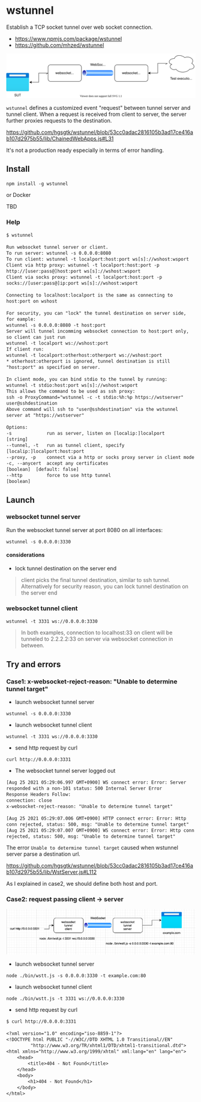 # wstunnel

Establish a TCP socket tunnel over web socket connection.

- <https://www.npmjs.com/package/wstunnel>
- <https://github.com/mhzed/wstunnel>

![](./wstunnel_overview.svg)

`wstunnel` defines a customized event "request" between tunnel server and tunnel client. 
When a request is received from client to server, the server further proxies requests to the destination.

https://github.com/hgsgtk/wstunnel/blob/53cc0adac2816105b3ad17ce416ab107d2975b55/lib/ChainedWebApps.js#L31

It's not a production ready especially in terms of error handling.

## Install

```
npm install -g wstunnel
```

or Docker

TBD

### Help

```
$ wstunnel

Run websocket tunnel server or client.
To run server: wstunnel -s 0.0.0.0:8080
To run client: wstunnel -t localport:host:port ws[s]://wshost:wsport
Client via http proxy: wstunnel -t localport:host:port -p http://[user:pass@]host:port ws[s]://wshost:wsport
Client via socks proxy: wstunnel -t localport:host:port -p socks://[user:pass@]ip:port ws[s]://wshost:wsport

Connecting to localhost:localport is the same as connecting to host:port on wshost

For security, you can "lock" the tunnel destination on server side, for eample:
wstunnel -s 0.0.0.0:8080 -t host:port
Server will tunnel incomming websocket connection to host:port only, so client can just run
wstunnel -t localport ws://wshost:port
If client run:
wstunnel -t localport:otherhost:otherport ws://wshost:port
* otherhost:otherport is ignored, tunnel destination is still "host:port" as specified on server.

In client mode, you can bind stdio to the tunnel by running:
wstunnel -t stdio:host:port ws[s]://wshost:wsport
This allows the command to be used as ssh proxy:
ssh -o ProxyCommand="wstunnel -c -t stdio:%h:%p https://wstserver" user@sshdestination
Above command will ssh to "user@sshdestination" via the wstunnel server at "https://wstserver"

Options:
-s             run as server, listen on [localip:]localport                 [string]
--tunnel, -t   run as tunnel client, specify [localip:]localport:host:port
--proxy, -p    connect via a http or socks proxy server in client mode
-c, --anycert  accept any certificates                                      [boolean]  [default: false]
--http         force to use http tunnel                                     [boolean]
```

## Launch

### websocket tunnel server

Run the websocket tunnel server at port 8080 on all interfaces:

```
wstunnel -s 0.0.0.0:3330
```

#### considerations

- lock tunnel destination on the server end

> client picks the final tunnel destination, similar to ssh tunnel. Alternatively for security reason, you can lock tunnel destination on the server end

### websocket tunnel client

```
wstunnel -t 3331 ws://0.0.0.0:3330
```

> In both examples, connection to localhost:33 on client will be tunneled to 2.2.2.2:33 on server via websocket connection in between.

## Try and errors

### Case1: x-websocket-reject-reason: "Unable to determine tunnel target"

- launch websocket tunnel server

```
wstunnel -s 0.0.0.0:3330
```

- launch websocket tunnel client

```
wstunnel -t 3331 ws://0.0.0.0:3330
```

- send http request by curl

```
curl http://0.0.0.0:3331
```

- The websocket tunnel server logged out

```
[Aug 25 2021 05:29:06.997 GMT+0900] WS connect error: Error: Server responded with a non-101 status: 500 Internal Server Error
Response Headers Follow:
connection: close
x-websocket-reject-reason: "Unable to determine tunnel target"

[Aug 25 2021 05:29:07.006 GMT+0900] HTTP connect error: Error: Http conn rejected, status: 500, msg: "Unable to determine tunnel target"
[Aug 25 2021 05:29:07.007 GMT+0900] WS connect error: Error: Http conn rejected, status: 500, msg: "Unable to determine tunnel target"
```

The error `Unable to determine tunnel target` caused when wstunnel server parse a destination url.

https://github.com/hgsgtk/wstunnel/blob/53cc0adac2816105b3ad17ce416ab107d2975b55/lib/WstServer.js#L112

As I explained in case2, we should define both host and port.

### Case2: request passing client -> server

![img.png](wstunnel_client_to_server.png)

- launch websocket tunnel server

```
node ./bin/wstt.js -s 0.0.0.0:3330 -t example.com:80
```

- launch websocket tunnel client

```
node ./bin/wstt.js -t 3331 ws://0.0.0.0:3330
```

- send http request by curl

```
$ curl http://0.0.0.0:3331

<?xml version="1.0" encoding="iso-8859-1"?>
<!DOCTYPE html PUBLIC "-//W3C//DTD XHTML 1.0 Transitional//EN"
         "http://www.w3.org/TR/xhtml1/DTD/xhtml1-transitional.dtd">
<html xmlns="http://www.w3.org/1999/xhtml" xml:lang="en" lang="en">
	<head>
		<title>404 - Not Found</title>
	</head>
	<body>
		<h1>404 - Not Found</h1>
	</body>
</html>
```
